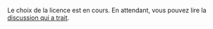 Le choix de la licence est en cours.
En attendant, vous pouvez lire la [discussion qui a trait](https://github.com/DelphineM/Spoiled-People/issues/4).
